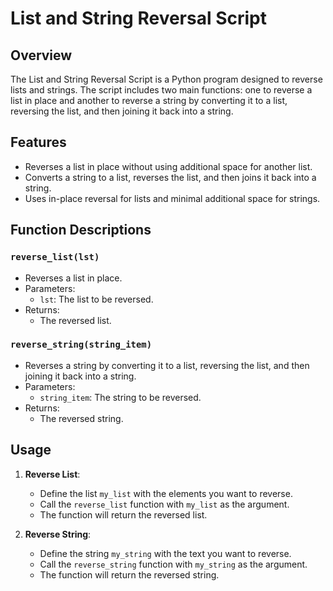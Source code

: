 # List and String Reversal Script

## Overview

The List and String Reversal Script is a Python program designed to reverse lists and strings. The script includes two main functions: one to reverse a list in place and another to reverse a string by converting it to a list, reversing the list, and then joining it back into a string.

## Features

- Reverses a list in place without using additional space for another list.
- Converts a string to a list, reverses the list, and then joins it back into a string.
- Uses in-place reversal for lists and minimal additional space for strings.

## Function Descriptions

### `reverse_list(lst)`

- Reverses a list in place.
- Parameters:
  - `lst`: The list to be reversed.
- Returns:
  - The reversed list.

### `reverse_string(string_item)`

- Reverses a string by converting it to a list, reversing the list, and then joining it back into a string.
- Parameters:
  - `string_item`: The string to be reversed.
- Returns:
  - The reversed string.

## Usage

1. **Reverse List**:
   - Define the list `my_list` with the elements you want to reverse.
   - Call the `reverse_list` function with `my_list` as the argument.
   - The function will return the reversed list.

2. **Reverse String**:
   - Define the string `my_string` with the text you want to reverse.
   - Call the `reverse_string` function with `my_string` as the argument.
   - The function will return the reversed string.
